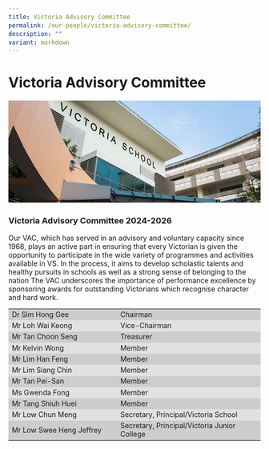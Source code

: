 ```yaml
---
title: Victoria Advisory Committee
permalink: /our-people/victoria-advisory-committee/
description: ""
variant: markdown
---
```

# **Victoria Advisory Committee**

![](/images/corpinfo.jpg)

### Victoria Advisory Committee 2024-2026

Our VAC, which has served in an advisory and voluntary capacity since 1968, plays an active part in ensuring that every Victorian is given the opportunity to participate in the wide variety of programmes and activities available in VS. In the process, it aims to develop scholastic talents and healthy pursuits in schools as well as a strong sense of belonging to the nation The VAC underscores the importance of performance excellence by sponsoring awards for outstanding Victorians which recognise character and hard work.







<table cellpadding="2" cellspacing="0" border="0">
<tbody>
<tr>
<td width="43%" bgcolor="#CDCDCD">Dr Sim Hong Gee</td>
<td width="57%" bgcolor="#CDCDCD">Chairman</td>
</tr>
<tr>
<td bgcolor="#e1e1e1">Mr Loh Wai Keong</td>
<td bgcolor="#e1e1e1">Vice-Chairman</td>
</tr>
<tr bgcolor="#CDCDCD">
<td>Mr Tan Choon Seng</td>
<td>Treasurer</td>
</tr>
<tr bgcolor="#E1E1E1">
  <td>Mr Kelvin Wong</td>
  <td>Member</td>
</tr>
<tr bgcolor="#E1E1E1">
<td bgcolor="#CDCDCD">Mr Lim Han Feng</td>
<td bgcolor="#CDCDCD">Member</td>
</tr>
<tr bgcolor="#E1E1E1">
<td>Mr Lim Siang Chin</td>
<td>Member</td>
</tr>
<tr bgcolor="#E1E1E1">
<td bgcolor="#CDCDCD">Mr Tan Pei-San</td>
<td bgcolor="#CDCDCD">Member</td>
</tr>
<tr bgcolor="#E1E1E1">
<td>Ms Gwenda Fong</td>
<td>Member</td>
</tr>
<tr bgcolor="#E1E1E1">
<td bgcolor="#CDCDCD">Mr Tang Shiuh Huei</td>
<td bgcolor="#CDCDCD">Member</td>
</tr>
<tr bgcolor="#E1E1E1">
<td>Mr Low Chun Meng</td>
<td>Secretary, Principal/Victoria School</td>
</tr>
<tr bgcolor="#E1E1E1">
<td bgcolor="#CDCDCD">Mr Low Swee Heng Jeffrey</td>
<td bgcolor="#CDCDCD">Secretary, Principal/Victoria Junior College</td>
</tr>
</tbody>
</table>